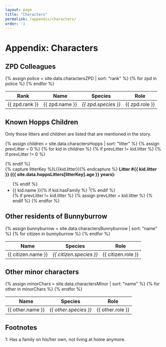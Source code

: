 ```yaml
---
layout: page
title: "Characters"
permalink: /appendix/characters/
order: -1
---
```

# Appendix: Characters
## ZPD Colleagues

<table>
    <thead>
        <tr>
            <th>Rank</th>
            <th>Name</th>
            <th>Species</th>
            <th>Role</th>
        </tr>
    </thead>
    <tbody>
        {% assign police = site.data.charactersZPD | sort: "rank" %}
        {% for zpd in police %}
<tr>
    <td>{{ zpd.rank }}</td>
    <td><nobr>{{ zpd.name }}</nobr></td>
    <td><nobr><em>{{ zpd.species }}</em></nobr></td>
    <td>{{ zpd.role }}</td>
</tr>
        {% endfor %}
    </tbody>
</table>


## Known Hopps Children
Only those litters and children are listed that are mentioned in the story.

{% assign children = site.data.charactersHopps | sort: "litter" %}
{% assign prevLitter = 0 %}
{% for kid in children %}
    {% if prevLitter != kid.litter %}
        {% if prevLitter != 0 %}
    </ul>
</div>
        {% endif %}
<div class="col-lg-3 col-md-3 col-sm-3 gallery">
    {% capture litterKey %}L{{kid.litter}}{% endcapture %}
    <strong>Litter #{{ kid.litter }} ({{ site.data.hoppsLitters[litterKey].age }} years):</strong>
    <ul>
    {% endif %}
<li>{{ kid.name }}{% if kid.hasFamily %} <sup>1</sup>{% endif %}</li>
    {% if prevLitter != kid.litter %}
        {% assign prevLitter = kid.litter %}
    {% endif %}
{% endfor %}
    </ul>
</div>
<div class="clearfix"></div>

## Other residents of Bunnyburrow

<table>
    <thead>
        <tr>
            <th>Name</th>
            <th>Species</th>
            <th>Role</th>
        </tr>
    </thead>
    <tbody>
        {% assign bunnyburrow = site.data.charactersBunnyburrow | sort: "name" %}
        {% for citizen in bunnyburrow %}
<tr>
    <td><nobr>{{ citizen.name }}</nobr></td>
    <td><nobr><em>{{ citizen.species }}</em></nobr></td>
    <td>{{ citizen.role }}</td>
</tr>
        {% endfor %}
    </tbody>
</table>


## Other minor characters

<table>
    <thead>
        <tr>
            <th>Name</th>
            <th>Species</th>
            <th>Role</th>
        </tr>
    </thead>
    <tbody>
        {% assign minorChars = site.data.charactersMinor | sort: "name" %}
        {% for other in minorChars %}
<tr>
    <td><nobr>{{ other.name }}</nobr></td>
    <td><nobr><em>{{ other.species }}</em></nobr></td>
    <td>{{ other.role }}</td>
</tr>
        {% endfor %}
    </tbody>
</table>


## Footnotes

1: Has a family on his/her own, not living at home anymore.